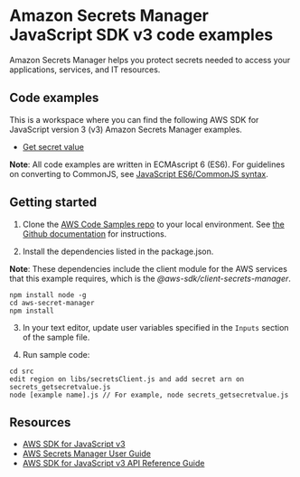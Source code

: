 # Amazon Secrets Manager JavaScript SDK v3 code examples
Amazon Secrets Manager helps you protect secrets needed to access your applications, services, and IT resources. 

## Code examples
This is a workspace where you can find the following AWS SDK for JavaScript version 3 (v3) Amazon Secrets Manager examples. 
- [Get secret value](src/secrets_getsecretvalue.js)

**Note**: All code examples are written in ECMAscript 6 (ES6). For guidelines on converting to CommonJS, see 
[JavaScript ES6/CommonJS syntax](https://docs.aws.amazon.com/sdk-for-javascript/v3/developer-guide/sdk-example-javascript-syntax.html).

## Getting started

1. Clone the [AWS Code Samples repo](https://github.com/awsdocs/aws-doc-sdk-examples) to your local environment. 
See [the Github documentation](https://docs.github.com/en/github/creating-cloning-and-archiving-repositories/cloning-a-repository) for 
instructions.

2. Install the dependencies listed in the package.json.

**Note**: These dependencies include the client module for the AWS services that this example requires, 
which is the *@aws-sdk/client-secrets-manager*.
```
npm install node -g
cd aws-secret-manager 
npm install
```


3. In your text editor, update user variables specified in the ```Inputs``` section of the sample file.

4. Run sample code:
```
cd src
edit region on libs/secretsClient.js and add secret arn on secrets_getsecretvalue.js
node [example name].js // For example, node secrets_getsecretvalue.js
```

## Resources
- [AWS SDK for JavaScript v3](https://github.com/aws/aws-sdk-js-v3)  
- [AWS Secrets Manager User Guide](https://docs.aws.amazon.com/secretsmanager/latest/userguide/manage_retrieve-secret.html) 
- [AWS SDK for JavaScript v3 API Reference Guide](https://docs.aws.amazon.com/AWSJavaScriptSDK/v3/latest/clients/client-secrets-manager/index.html) 


